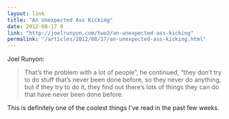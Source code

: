 ```yaml
---
layout: link
title: "An Unexpected Ass Kicking"
date: 2012-08-17 0
link: "http://joelrunyon.com/two3/an-unexpected-ass-kicking"
permalink: "/articles/2012/08/17/an-unexpected-ass-kicking.html"
---
```


Joel Runyon:

> That’s the problem with a lot of people”, he continued, “they don’t try to do stuff that’s never been done before, so they never do anything, but if they try to do it, they find out there’s lots of things they can do that have never been done before.

This is definitely one of the coolest things I've read in the past few weeks.
